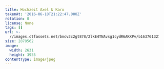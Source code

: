 ```yaml
---
title: Hochzeit Axel & Karo
takenAt: '2016-06-10T21:22:47.000Z'
rotation: 0
license: None
tags: []
url: >-
  //images.ctfassets.net/bncv3c2gt878/2lkE4TNAvsg1cydR6AKXPv/b16376132766e54add851ce7bb2bef79/hochzeit-axel--karo_27562879773_o
size: 2878562
image:
  width: 2631
  height: 3955
contentType: image/jpeg
---
```



